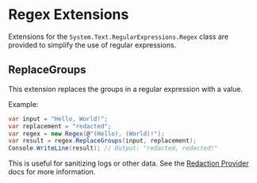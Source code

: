 # Regex Extensions

Extensions for the `System.Text.RegularExpressions.Regex` class are provided to simplify the use of regular expressions.

## ReplaceGroups

This extension replaces the groups in a regular expression with a value.

Example:
```csharp
var input = "Hello, World!";
var replacement = "redacted";
var regex = new Regex(@"(Hello), (World)!");
var result = regex.ReplaceGroups(input, replacement);
Console.WriteLine(result); // Output: "redacted, redacted!"
```

This is useful for sanitizing logs or other data. See the [Redaction Provider](../redaction-provider.md) docs for more information.
